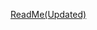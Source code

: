 [ReadMe(Updated)](https://docs.google.com/document/d/1DClvwSi_nZHDf_SaJr3gVoSM4n-Mj7CZiAHeUdhFffU/edit?usp=sharing)
